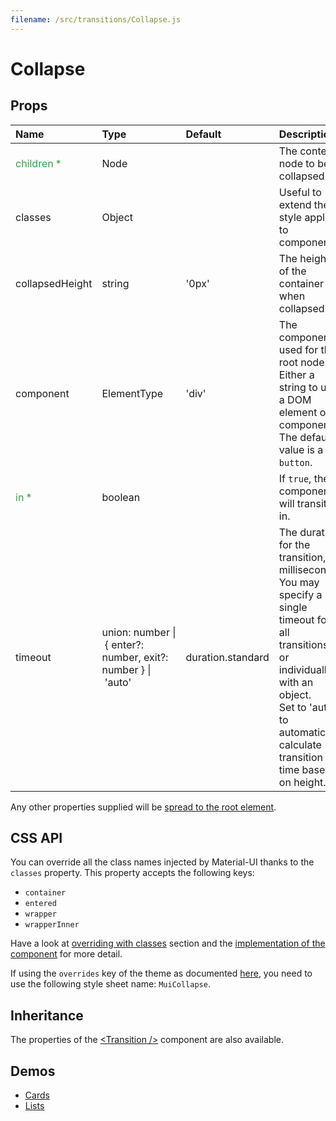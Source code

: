 ```yaml
---
filename: /src/transitions/Collapse.js
---
```


<!--- This documentation is automatically generated, do not try to edit it. -->

# Collapse



## Props

| Name | Type | Default | Description |
|:-----|:-----|:--------|:------------|
| <span style="color: #31a148">children *</span> | Node |  | The content node to be collapsed. |
| classes | Object |  | Useful to extend the style applied to components. |
| collapsedHeight | string | '0px' | The height of the container when collapsed. |
| component | ElementType | 'div' | The component used for the root node. Either a string to use a DOM element or a component. The default value is a `button`. |
| <span style="color: #31a148">in *</span> | boolean |  | If `true`, the component will transition in. |
| timeout | union:&nbsp;number&nbsp;&#124;<br>&nbsp;{ enter?: number, exit?: number }&nbsp;&#124;<br>&nbsp;'auto'<br> | duration.standard | The duration for the transition, in milliseconds. You may specify a single timeout for all transitions, or individually with an object.<br>Set to 'auto' to automatically calculate transition time based on height. |

Any other properties supplied will be [spread to the root element](/guides/api#spread).

## CSS API

You can override all the class names injected by Material-UI thanks to the `classes` property.
This property accepts the following keys:
- `container`
- `entered`
- `wrapper`
- `wrapperInner`

Have a look at [overriding with classes](/customization/overrides#overriding-with-classes) section
and the [implementation of the component](https://github.com/mui-org/material-ui/tree/v1-beta/src/transitions/Collapse.js)
for more detail.

If using the `overrides` key of the theme as documented
[here](/customization/themes#customizing-all-instances-of-a-component-type),
you need to use the following style sheet name: `MuiCollapse`.

## Inheritance

The properties of the [&lt;Transition /&gt;](https://reactcommunity.org/react-transition-group/#Transition) component are also available.

## Demos

- [Cards](/demos/cards)
- [Lists](/demos/lists)

